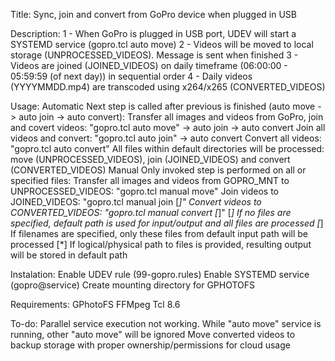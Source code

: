 Title:		Sync, join and convert from GoPro device when plugged in USB

Description:	1 - When GoPro is plugged in USB port, UDEV will start a SYSTEMD service (gopro.tcl auto move)
			      	2 - Videos will be moved to local storage (UNPROCESSED_VIDEOS). Message is sent when finished
				      3 - Videos are joined (JOINED_VIDEOS) on daily timeframe (06:00:00 - 05:59:59 (of next day)) in sequential order
			        	4 - Daily videos (YYYYMMDD.mp4) are transcoded using x264/x265 (CONVERTED_VIDEOS)

Usage:		Automatic
		  			Next step is called after previous is finished (auto move -> auto join -> auto convert):
				  		Transfer all images and videos from GoPro, join and covert videos: "gopro.tcl auto move" -> auto join -> auto convert
				  		Join all videos and convert: "gopro.tcl auto join" -> auto convert
				  		Convert all videos: "gopro.tcl auto convert"
				  	All files within default directories will be processed: move (UNPROCESSED_VIDEOS), join (JOINED_VIDEOS) and convert (CONVERTED_VIDEOS)
				Manual
					Only invoked step is performed on all or specified files:
						Transfer all images and videos from GOPRO_MNT to UNPROCESSED_VIDEOS: "gopro.tcl manual move"
						Join videos to JOINED_VIDEOS: "gopro.tcl manual join [*]"
						Convert videos to CONVERTED_VIDEOS: "gopro.tcl manual convert [*]"
					[*] If no files are specified, default path is used for input/output and all files are processed
					[*] If filenames are specified, only these files from default input path will be processed
					[*] If logical/physical path to files is provided, resulting output will be stored in default path

Instalation:	Enable UDEV rule (99-gopro.rules)
			      	Enable SYSTEMD service (gopro@service)
			      	Create mounting directory for GPHOTOFS

Requirements:	GPhotoFS
		FFMpeg
		Tcl 8.6

To-do:		Parallel service execution not working. While "auto move" service is running, other "auto move" will be ignored
				  Move converted videos to backup storage with proper ownership/permissions for cloud usage
